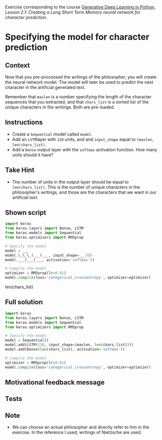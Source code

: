 Exercise corresponding to the course [Generative Deep Learning in Python](CourseOutline.md), *Lesson 2.1: Creating a Long Short Term Memory neural network for character prediction*.

# Specifying the model for character prediction

## Context

Now that you pre-processed the writings of the philosopher, you will create the neural network model. The model will later be used to predict the next character in the artificial generated text.

Remember that `maxlen` is a number specifying the length of the character sequences that you extracted, and that `chars_list` is a sorted list of the unique characters in the writings. Both are pre-loaded.

## Instructions

  * Create a `Sequential` model called `model`.
  * Add an `LSTM`layer with `128` units, and and `input_shape` equal to `(maxlen, len(chars_list)`.
  * Add a `Dense` output layer with the `softmax` activation function. How many units should it have?

## Take Hint
  * The number of units in the output layer should be equal to `len(chars_list)`. This is the number of unique characters in the philosopher's writings, and those are the characters that we want in our artificial text.

## Shown script

```python
import keras
from keras.layers import Dense, LSTM
from keras.models import Sequential
from keras.optimizers import RMSprop

# Specify the model
model = ___
model.\_\_\_(___(___, input_shape=___)))
model.___(___(___, activation='softmax'))

# Compile the model
optimizer = RMSprop(lr=0.01)
model.compile(loss='categorical_crossentropy', optimizer=optimizer)
```


len(chars_list)


## Full solution

```python
import keras
from keras.layers import Dense, LSTM
from keras.models import Sequential
from keras.optimizers import RMSprop

# Specify the model
model = Sequential()
model.add(LSTM(128, input_shape=(maxlen, len(chars_list))))
model.add(Dense(len(chars_list), activation='softmax'))

# Compile the model
optimizer = RMSprop(lr=0.01)
model.compile(loss='categorical_crossentropy', optimizer=optimizer)
```

## Motivational feedback message

## Tests

## Note
  * We can choose an actual philosopher and directly refer to him in the exercise. In the reference I used, writings of Nietzsche are used.
